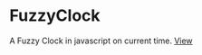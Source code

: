 # FuzzyClock

A Fuzzy Clock in javascript on current time.
[View](https://codepen.io/sallesricardo/pen/mdJRLVw)